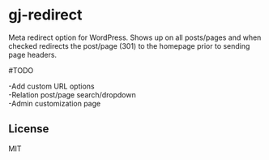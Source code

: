 gj-redirect
===========

Meta redirect option for WordPress. Shows up on all posts/pages and when checked redirects the post/page (301) to the homepage prior to sending page headers.

#TODO  

-Add custom URL options  
-Relation post/page search/dropdown  
-Admin customization page  

## License

MIT

